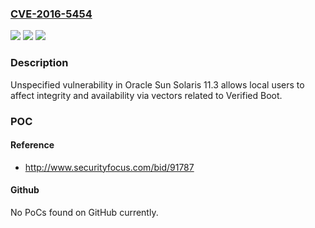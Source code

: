 ### [CVE-2016-5454](https://cve.mitre.org/cgi-bin/cvename.cgi?name=CVE-2016-5454)
![](https://img.shields.io/static/v1?label=Product&message=n%2Fa&color=blue)
![](https://img.shields.io/static/v1?label=Version&message=n%2Fa&color=blue)
![](https://img.shields.io/static/v1?label=Vulnerability&message=n%2Fa&color=brighgreen)

### Description

Unspecified vulnerability in Oracle Sun Solaris 11.3 allows local users to affect integrity and availability via vectors related to Verified Boot.

### POC

#### Reference
- http://www.securityfocus.com/bid/91787

#### Github
No PoCs found on GitHub currently.

